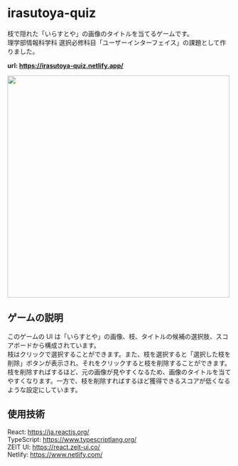# irasutoya-quiz

枝で隠れた「いらすとや」の画像のタイトルを当てるゲームです。  
理学部情報科学科 選択必修科目「ユーザーインターフェイス」の課題として作りました。

**url: https://irasutoya-quiz.netlify.app/**

<img src="https://user-images.githubusercontent.com/36184621/86512533-118e2700-be3e-11ea-8fe1-b3c2bdf84eb9.gif" width="500px">


## ゲームの説明

このゲームの UI は「いらすとや」の画像、枝、タイトルの候補の選択肢、スコアボードから構成されています。  
枝はクリックで選択することができます。また、枝を選択すると「選択した枝を削除」ボタンが表示され、それをクリックすると枝を削除することができます。  
枝を削除すればするほど、元の画像が見やすくなるため、画像のタイトルを当てやすくなります。一方で、枝を削除すればするほど獲得できるスコアが低くなるような設定にしています。

## 使用技術

React: https://ja.reactjs.org/  
TypeScript: https://www.typescriptlang.org/  
ZEIT UI: https://react.zeit-ui.co/  
Netlify: https://www.netlify.com/
